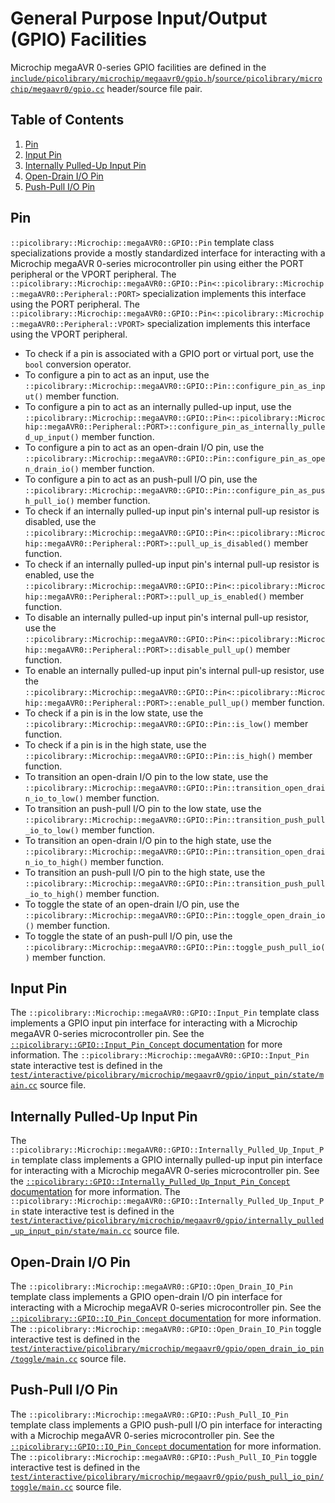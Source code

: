 # General Purpose Input/Output (GPIO) Facilities
Microchip megaAVR 0-series GPIO facilities are defined in the
[`include/picolibrary/microchip/megaavr0/gpio.h`](https://github.com/apcountryman/picolibrary-microchip-megaavr0/blob/main/include/picolibrary/microchip/megaavr0/gpio.h)/[`source/picolibrary/microchip/megaavr0/gpio.cc`](https://github.com/apcountryman/picolibrary-microchip-megaavr0/blob/main/source/picolibrary/microchip/megaavr0/gpio.cc)
header/source file pair.

## Table of Contents
1. [Pin](#pin)
1. [Input Pin](#input-pin)
1. [Internally Pulled-Up Input Pin](#internally-pulled-up-input-pin)
1. [Open-Drain I/O Pin](#open-drain-io-pin)
1. [Push-Pull I/O Pin](#push-pull-io-pin)

## Pin
`::picolibrary::Microchip::megaAVR0::GPIO::Pin` template class specializations provide a
mostly standardized interface for interacting with a Microchip megaAVR 0-series
microcontroller pin using either the PORT peripheral or the VPORT peripheral.
The
`::picolibrary::Microchip::megaAVR0::GPIO::Pin<::picolibrary::Microchip::megaAVR0::Peripheral::PORT>`
specialization implements this interface using the PORT peripheral.
The
`::picolibrary::Microchip::megaAVR0::GPIO::Pin<::picolibrary::Microchip::megaAVR0::Peripheral::VPORT>`
specialization implements this interface using the VPORT peripheral.
- To check if a pin is associated with a GPIO port or virtual port, use the `bool`
  conversion operator.
- To configure a pin to act as an input, use the
  `::picolibrary::Microchip::megaAVR0::GPIO::Pin::configure_pin_as_input()` member
  function.
- To configure a pin to act as an internally pulled-up input, use the
  `::picolibrary::Microchip::megaAVR0::GPIO::Pin<::picolibrary::Microchip::megaAVR0::Peripheral::PORT>::configure_pin_as_internally_pulled_up_input()`
  member function.
- To configure a pin to act as an open-drain I/O pin, use the
  `::picolibrary::Microchip::megaAVR0::GPIO::Pin::configure_pin_as_open_drain_io()` member
  function.
- To configure a pin to act as an push-pull I/O pin, use the
  `::picolibrary::Microchip::megaAVR0::GPIO::Pin::configure_pin_as_push_pull_io()` member
  function.
- To check if an internally pulled-up input pin's internal pull-up resistor is disabled,
  use the
  `::picolibrary::Microchip::megaAVR0::GPIO::Pin<::picolibrary::Microchip::megaAVR0::Peripheral::PORT>::pull_up_is_disabled()`
  member function.
- To check if an internally pulled-up input pin's internal pull-up resistor is enabled,
  use the
  `::picolibrary::Microchip::megaAVR0::GPIO::Pin<::picolibrary::Microchip::megaAVR0::Peripheral::PORT>::pull_up_is_enabled()`
  member function.
- To disable an internally pulled-up input pin's internal pull-up resistor, use the
  `::picolibrary::Microchip::megaAVR0::GPIO::Pin<::picolibrary::Microchip::megaAVR0::Peripheral::PORT>::disable_pull_up()`
  member function.
- To enable an internally pulled-up input pin's internal pull-up resistor, use the
  `::picolibrary::Microchip::megaAVR0::GPIO::Pin<::picolibrary::Microchip::megaAVR0::Peripheral::PORT>::enable_pull_up()`
  member function.
- To check if a pin is in the low state, use the
  `::picolibrary::Microchip::megaAVR0::GPIO::Pin::is_low()` member function.
- To check if a pin is in the high state, use the
  `::picolibrary::Microchip::megaAVR0::GPIO::Pin::is_high()` member function.
- To transition an open-drain I/O pin to the low state, use the
  `::picolibrary::Microchip::megaAVR0::GPIO::Pin::transition_open_drain_io_to_low()`
  member function.
- To transition an push-pull I/O pin to the low state, use the
  `::picolibrary::Microchip::megaAVR0::GPIO::Pin::transition_push_pull_io_to_low()` member
  function.
- To transition an open-drain I/O pin to the high state, use the
  `::picolibrary::Microchip::megaAVR0::GPIO::Pin::transition_open_drain_io_to_high()`
  member function.
- To transition an push-pull I/O pin to the high state, use the
  `::picolibrary::Microchip::megaAVR0::GPIO::Pin::transition_push_pull_io_to_high()`
  member function.
- To toggle the state of an open-drain I/O pin, use the
  `::picolibrary::Microchip::megaAVR0::GPIO::Pin::toggle_open_drain_io()` member function.
- To toggle the state of an push-pull I/O pin, use the
  `::picolibrary::Microchip::megaAVR0::GPIO::Pin::toggle_push_pull_io()` member function.

## Input Pin
The `::picolibrary::Microchip::megaAVR0::GPIO::Input_Pin` template class implements a GPIO
input pin interface for interacting with a Microchip megaAVR 0-series microcontroller pin.
See the [`::picolibrary::GPIO::Input_Pin_Concept`
documentation](https://apcountryman.github.io/picolibrary/gpio.html#input-pin) for more
information.
The `::picolibrary::Microchip::megaAVR0::GPIO::Input_Pin` state interactive test is
defined in the
[`test/interactive/picolibrary/microchip/megaavr0/gpio/input_pin/state/main.cc`](https://github.com/apcountryman/picolibrary-microchip-megaavr0/blob/main/test/interactive/picolibrary/microchip/megaavr0/gpio/input_pin/state/main.cc)
source file.

## Internally Pulled-Up Input Pin
The `::picolibrary::Microchip::megaAVR0::GPIO::Internally_Pulled_Up_Input_Pin` template
class implements a GPIO internally pulled-up input pin interface for interacting with a
Microchip megaAVR 0-series microcontroller pin.
See the [`::picolibrary::GPIO::Internally_Pulled_Up_Input_Pin_Concept`
documentation](https://apcountryman.github.io/picolibrary/gpio.html#internally-pulled-up-input-pin)
for more information.
The `::picolibrary::Microchip::megaAVR0::GPIO::Internally_Pulled_Up_Input_Pin` state
interactive test is defined in the
[`test/interactive/picolibrary/microchip/megaavr0/gpio/internally_pulled_up_input_pin/state/main.cc`](https://github.com/apcountryman/picolibrary-microchip-megaavr0/blob/main/test/interactive/picolibrary/microchip/megaavr0/gpio/internally_pulled_up_input_pin/state/main.cc)
source file.

## Open-Drain I/O Pin
The `::picolibrary::Microchip::megaAVR0::GPIO::Open_Drain_IO_Pin` template class
implements a GPIO open-drain I/O pin interface for interacting with a Microchip megaAVR
0-series microcontroller pin.
See the [`::picolibrary::GPIO::IO_Pin_Concept`
documentation](https://apcountryman.github.io/picolibrary/gpio.html#inputoutput-io-pin)
for more information.
The `::picolibrary::Microchip::megaAVR0::GPIO::Open_Drain_IO_Pin` toggle interactive test
is defined in the
[`test/interactive/picolibrary/microchip/megaavr0/gpio/open_drain_io_pin/toggle/main.cc`](https://github.com/apcountryman/picolibrary-microchip-megaavr0/blob/main/test/interactive/picolibrary/microchip/megaavr0/gpio/open_drain_io_pin/toggle/main.cc)
source file.

## Push-Pull I/O Pin
The `::picolibrary::Microchip::megaAVR0::GPIO::Push_Pull_IO_Pin` template class implements
a GPIO push-pull I/O pin interface for interacting with a Microchip megaAVR 0-series
microcontroller pin.
See the [`::picolibrary::GPIO::IO_Pin_Concept`
documentation](https://apcountryman.github.io/picolibrary/gpio.html#inputoutput-io-pin)
for more information.
The `::picolibrary::Microchip::megaAVR0::GPIO::Push_Pull_IO_Pin` toggle interactive test
is defined in the
[`test/interactive/picolibrary/microchip/megaavr0/gpio/push_pull_io_pin/toggle/main.cc`](https://github.com/apcountryman/picolibrary-microchip-megaavr0/blob/main/test/interactive/picolibrary/microchip/megaavr0/gpio/push_pull_io_pin/toggle/main.cc)
source file.
